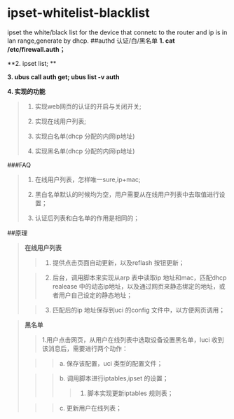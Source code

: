 # ipset-whitelist-blacklist
ipset the white/black list for the device that connetc to the router and ip is in lan range,generate by dhcp.
##authd 认证/白/黑名单
**1. cat /etc/firewall.auth；**
>

**2. ipset list; **
>

**3. ubus call auth get; ubus list -v auth**

**4. 实现的功能**
>
>1. 实现web网页的认证的开启与关闭开关;
>
>2. 实现在线用户列表;
>
>3. 实现白名单(dhcp 分配的内网ip地址)
>
>4. 实现黑名单(dhcp 分配的内网ip地址)

###FAQ

>1. 在线用户列表，怎样唯一sure,ip+mac;
>
>2. 黑白名单默认的时候均为空，用户需要从在线用户列表中去取值进行设置；
>
>3. 认证后列表和白名单的作用是相同的；

##原理
>**在线用户列表**
>
>>1. 提供点击页面自动更新，以及reflash 按钮更新；
>
>>2. 后台，调用脚本来实现从arp 表中读取ip 地址和mac，匹配dhcp realease 中的动态ip地址，以及通过网页来静态绑定的地址，或者用户自己设定的静态地址；
>
>>3. 匹配后的ip 地址保存到uci 的config 文件中，以方便网页调用；

>**黑名单**
>
>>1.用户点击网页，从用户在线列表中选取设备设置黑名单，luci 收到该消息后，需要进行两个动作：
>
>>>a. 保存该配置，uci 类型的配置文件；
>
>>>b. 调用脚本进行iptables,ipset 的设置；
>>>>1. 脚本实现更新iptables 规则表；
>
>>>c. 更新用户在线列表；
